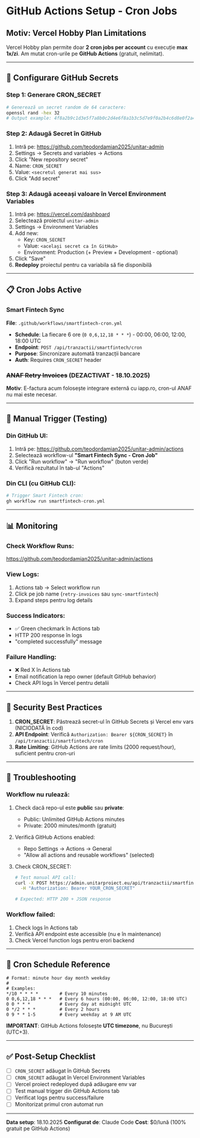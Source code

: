 # GitHub Actions Setup - Cron Jobs

## Motiv: Vercel Hobby Plan Limitations

Vercel Hobby plan permite doar **2 cron jobs per account** cu execuție **max 1x/zi**.
Am mutat cron-urile pe **GitHub Actions** (gratuit, nelimitat).

---

## 🔧 Configurare GitHub Secrets

### Step 1: Generare CRON_SECRET

```bash
# Generează un secret random de 64 caractere:
openssl rand -hex 32
# Output example: 4f8a2b9c1d3e5f7a8b0c2d4e6f8a1b3c5d7e9f0a2b4c6d8e0f2a4b6c8d0e2f4a6
```

### Step 2: Adaugă Secret în GitHub

1. Intră pe: https://github.com/teodordamian2025/unitar-admin
2. Settings → Secrets and variables → Actions
3. Click "New repository secret"
4. Name: `CRON_SECRET`
5. Value: `<secretul generat mai sus>`
6. Click "Add secret"

### Step 3: Adaugă aceeași valoare în Vercel Environment Variables

1. Intră pe: https://vercel.com/dashboard
2. Selectează proiectul `unitar-admin`
3. Settings → Environment Variables
4. Add new:
   - Key: `CRON_SECRET`
   - Value: `<același secret ca în GitHub>`
   - Environment: Production (+ Preview + Development - optional)
5. Click "Save"
6. **Redeploy** proiectul pentru ca variabila să fie disponibilă

---

## 📋 Cron Jobs Active

### Smart Fintech Sync
**File**: `.github/workflows/smartfintech-cron.yml`
- **Schedule**: La fiecare 6 ore (`0 0,6,12,18 * * *`) - 00:00, 06:00, 12:00, 18:00 UTC
- **Endpoint**: `POST /api/tranzactii/smartfintech/cron`
- **Purpose**: Sincronizare automată tranzacții bancare
- **Auth**: Requires `CRON_SECRET` header

### ~~ANAF Retry Invoices~~ (DEZACTIVAT - 18.10.2025)
**Motiv**: E-factura acum folosește integrare externă cu iapp.ro, cron-ul ANAF nu mai este necesar.

---

## 🚀 Manual Trigger (Testing)

### Din GitHub UI:

1. Intră pe: https://github.com/teodordamian2025/unitar-admin/actions
2. Selectează workflow-ul **"Smart Fintech Sync - Cron Job"**
3. Click "Run workflow" → "Run workflow" (buton verde)
4. Verifică rezultatul în tab-ul "Actions"

### Din CLI (cu GitHub CLI):

```bash
# Trigger Smart Fintech cron:
gh workflow run smartfintech-cron.yml
```

---

## 📊 Monitoring

### Check Workflow Runs:

https://github.com/teodordamian2025/unitar-admin/actions

### View Logs:

1. Actions tab → Select workflow run
2. Click pe job name (`retry-invoices` sau `sync-smartfintech`)
3. Expand steps pentru log details

### Success Indicators:

- ✅ Green checkmark în Actions tab
- HTTP 200 response în logs
- "completed successfully" message

### Failure Handling:

- ❌ Red X în Actions tab
- Email notification la repo owner (default GitHub behavior)
- Check API logs în Vercel pentru detalii

---

## 🔐 Security Best Practices

1. **CRON_SECRET**: Păstrează secret-ul în GitHub Secrets și Vercel env vars (NICIODATĂ în cod)
2. **API Endpoint**: Verifică `Authorization: Bearer ${CRON_SECRET}` în `/api/tranzactii/smartfintech/cron`
3. **Rate Limiting**: GitHub Actions are rate limits (2000 request/hour), suficient pentru cron-uri

---

## 🐛 Troubleshooting

### Workflow nu rulează:

1. Check dacă repo-ul este **public** sau **private**:
   - Public: Unlimited GitHub Actions minutes
   - Private: 2000 minutes/month (gratuit)

2. Verifică GitHub Actions enabled:
   - Repo Settings → Actions → General
   - "Allow all actions and reusable workflows" (selected)

3. Check CRON_SECRET:
   ```bash
   # Test manual API call:
   curl -X POST https://admin.unitarproiect.eu/api/tranzactii/smartfintech/cron \
     -H "Authorization: Bearer YOUR_CRON_SECRET"

   # Expected: HTTP 200 + JSON response
   ```

### Workflow failed:

1. Check logs în Actions tab
2. Verifică API endpoint este accessible (nu e în maintenance)
3. Check Vercel function logs pentru erori backend

---

## 📅 Cron Schedule Reference

```
# Format: minute hour day month weekday
#
# Examples:
*/10 * * * *        # Every 10 minutes
0 0,6,12,18 * * *   # Every 6 hours (00:00, 06:00, 12:00, 18:00 UTC)
0 0 * * *           # Every day at midnight UTC
0 */2 * * *         # Every 2 hours
0 9 * * 1-5         # Every weekday at 9 AM UTC
```

**IMPORTANT**: GitHub Actions folosește **UTC timezone**, nu București (UTC+3).

---

## ✅ Post-Setup Checklist

- [ ] `CRON_SECRET` adăugat în GitHub Secrets
- [ ] `CRON_SECRET` adăugat în Vercel Environment Variables
- [ ] Vercel proiect redeployed după adăugare env var
- [ ] Test manual trigger din GitHub Actions tab
- [ ] Verificat logs pentru success/failure
- [ ] Monitorizat primul cron automat run

---

**Data setup**: 18.10.2025
**Configurat de**: Claude Code
**Cost**: $0/lună (100% gratuit pe GitHub Actions)
